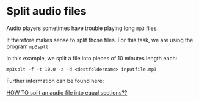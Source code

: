 # Split audio files

Audio players sometimes have trouble playing long `mp3` files.

It therefore makes sense to split those files. For this task, we are using the program `mp3splt`.

In this example, we split a file into pieces of 10 minutes length each:

```
mp3splt -f -t 10.0 -a -d <destfoldername> inputfile.mp3
```

Further information can be found here:

[HOW TO split an audio file into equal sections??](https://ubuntuforums.org/showthread.php?t=1960479)
